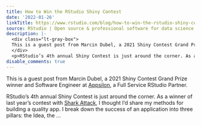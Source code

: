 ```yaml
---
title: How to Win the RStudio Shiny Contest
date: '2022-01-26'
linkTitle: https://www.rstudio.com/blog/how-to-win-the-rstudio-shiny-contest/
source: RStudio | Open source & professional software for data science teams on RStudio
description: |-
  <div class="lt-gray-box">
  This is a guest post from Marcin Dubel, a 2021 Shiny Contest Grand Prize winner and Software Engineer at <a href="https://appsilon.com/" target = "_blank">Appsilon</a>, a Full Service RStudio Partner.
  </div>
  <p>RStudio’s 4th annual Shiny Contest is just around the corner. As a winner of last year’s contest with <a href="https://community.rstudio.com/t/shark-attack-shiny-contest-submission/104695" target = "_blank">Shark Attack</a>, I thought I’d share my methods for building a quality app. I break down the success of an application into three pillars: the Idea, the ...
disable_comments: true
---
```

<div class="lt-gray-box">
This is a guest post from Marcin Dubel, a 2021 Shiny Contest Grand Prize winner and Software Engineer at <a href="https://appsilon.com/" target = "_blank">Appsilon</a>, a Full Service RStudio Partner.
</div>
<p>RStudio’s 4th annual Shiny Contest is just around the corner. As a winner of last year’s contest with <a href="https://community.rstudio.com/t/shark-attack-shiny-contest-submission/104695" target = "_blank">Shark Attack</a>, I thought I’d share my methods for building a quality app. I break down the success of an application into three pillars: the Idea, the ...